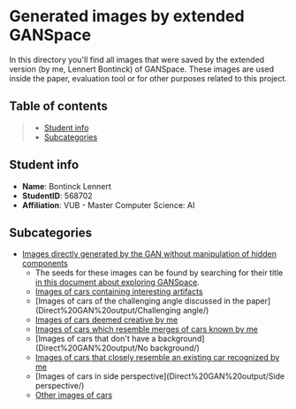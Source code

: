 # Generated images by extended GANSpace

In this directory you'll find all images that were saved by the extended version (by me, Lennert Bontinck) of GANSpace. These images are used inside the paper, evaluation tool or for other purposes related to this project.

## Table of contents
> - [Student info](#student-info)
> - [Subcategories](#subcategories)

## Student info
- **Name**: Bontinck Lennert
- **StudentID**: 568702
- **Affiliation**: VUB - Master Computer Science: AI

## Subcategories

- [Images directly generated by the GAN without manipulation of hidden components](Direct%20GAN%20output/)
   - The seeds for these images can be found by searching for their title [in this document about exploring GANSpace](../GANSpace/exploring_GANSpace.md).
   - [Images of cars containing interesting artifacts](Direct%20GAN%20output/Artifacts/)
   - [Images of cars of the challenging angle discussed in the paper](Direct%20GAN%20output/Challenging angle/)
   - [Images of cars deemed creative by me](Direct%20GAN%20output/Creative/)
   - [Images of cars which resemble merges of cars known by me](Direct%20GAN%20output/Merges/)
   - [Images of cars that don't have a background](Direct%20GAN%20output/No background/)
   - [Images of cars that closely resemble an existing car recognized by me](Direct%20GAN%20output/Recognizable/)
   - [Images of cars in side perspective](Direct%20GAN%20output/Side perspective/)
   - [Other images of cars](Direct%20GAN%20output/Others/)